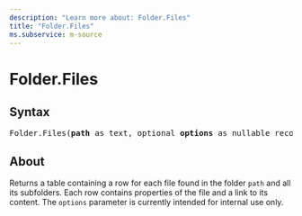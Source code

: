 ```yaml
---
description: "Learn more about: Folder.Files"
title: "Folder.Files"
ms.subservice: m-source
---
```

# Folder.Files

## Syntax

<pre>
Folder.Files(<b>path</b> as text, optional <b>options</b> as nullable record) as table
</pre>

## About

Returns a table containing a row for each file found in the folder `path` and all its subfolders. Each row contains properties of the file and a link to its content. The `options` parameter is currently intended for internal use only.
